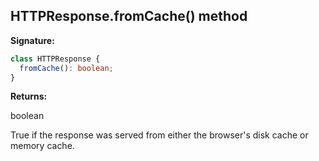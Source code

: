 ## HTTPResponse.fromCache() method

**Signature:**

```typescript
class HTTPResponse {
  fromCache(): boolean;
}
```

**Returns:**

boolean

True if the response was served from either the browser's disk cache or memory cache.
